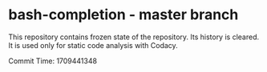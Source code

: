 # bash-completion - master branch

This repository contains frozen state of the repository.
Its history is cleared. It is used only for static code
analysis with Codacy.

Commit Time: 1709441348